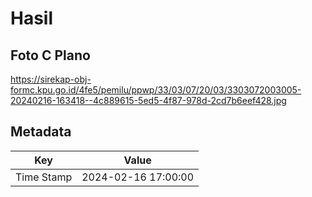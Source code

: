 # Hasil

## Foto C Plano

https://sirekap-obj-formc.kpu.go.id/4fe5/pemilu/ppwp/33/03/07/20/03/3303072003005-20240216-163418--4c889615-5ed5-4f87-978d-2cd7b6eef428.jpg


## Metadata

| Key        | Value               |
| ---------- | ------------------- |
| Time Stamp | 2024-02-16 17:00:00 |



